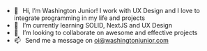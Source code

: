 - 👋⠀Hi, I’m Washington Junior! I work with UX Design and I love to integrate programming in my life and projects
- 🌱⠀I’m currently learning SOLID, NextJS and UX Design
- 💞️⠀I’m looking to collaborate on awesome and effective projects
- 📫⠀Send me a message on oi@washingtonjunior.com

<!---
washingtonjnl/washingtonjnl is a ✨ special ✨ repository because its `README.md` (this file) appears on your GitHub profile.
You can click the Preview link to take a look at your changes.
--->
